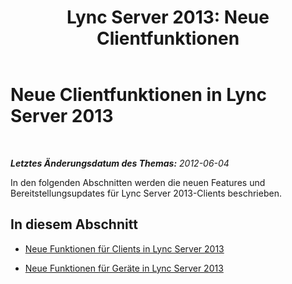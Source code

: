 ﻿---
title: 'Lync Server 2013: Neue Clientfunktionen'
TOCTitle: Neue Clientfunktionen
ms:assetid: 108bef85-329b-4252-8790-b13d271bd03e
ms:mtpsurl: https://technet.microsoft.com/de-de/library/Gg398192(v=OCS.15)
ms:contentKeyID: 49293204
ms.date: 05/19/2016
mtps_version: v=OCS.15
ms.translationtype: HT
---

# Neue Clientfunktionen in Lync Server 2013

 

_**Letztes Änderungsdatum des Themas:** 2012-06-04_

In den folgenden Abschnitten werden die neuen Features und Bereitstellungsupdates für Lync Server 2013-Clients beschrieben.

## In diesem Abschnitt

  - [Neue Funktionen für Clients in Lync Server 2013](lync-server-2013-what-s-new-for-clients.md)

  - [Neue Funktionen für Geräte in Lync Server 2013](lync-server-2013-what-s-new-for-devices.md)

